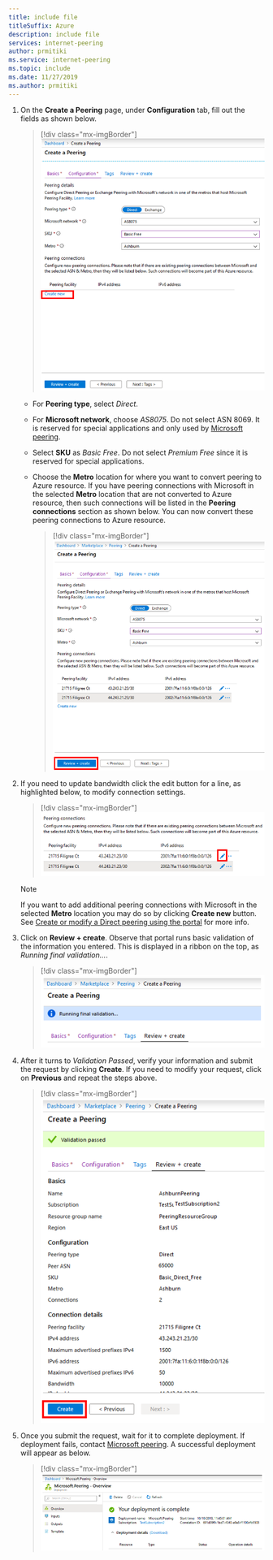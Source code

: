 ```yaml
---
title: include file
titleSuffix: Azure
description: include file
services: internet-peering
author: prmitiki
ms.service: internet-peering
ms.topic: include
ms.date: 11/27/2019
ms.author: prmitiki
---
```


1. On the **Create a Peering** page, under **Configuration** tab, fill out the fields as shown below.

    > [!div class="mx-imgBorder"]
    > ![Peering Configuration - Direct](../media/setup-direct-conf-tab.png)

    * For **Peering type**, select *Direct*.
    * For **Microsoft network**, choose *AS8075*. Do not select ASN 8069. It is reserved for special applications and only used by [Microsoft peering](mailto:peering@microsoft.com).
    * Select **SKU** as *Basic Free*. Do not select *Premium Free* since it is reserved for special applications.
    * Choose the **Metro** location for where you want to convert peering to Azure resource. If you have peering connections with Microsoft in the selected **Metro** location that are not converted to Azure resource, then such connections will be listed in the **Peering connections** section as shown below. You can now convert these peering connections to Azure resource.

        > [!div class="mx-imgBorder"]
        > ![Peering Configuration - Direct - Legacy Connections](../media/setup-directlegacy-conf-tab.png)

1. If you need to update bandwidth click the edit button for a line, as highlighted below, to modify connection settings.

    > [!div class="mx-imgBorder"]
    > ![Peering Configuration - Direct Edit](../media/setup-directlegacy-conf-tab-edit.png)

    > [!NOTE]
    > If you want to add additional peering connections with Microsoft in the selected **Metro** location you may do so by clicking **Create new** button. See [Create or modify a Direct peering using the portal](../howto-direct-portal.md) for more info.
    >

1. Click on **Review + create**. Observe that portal runs basic validation of the information you entered. This is displayed in a ribbon on the top, as *Running final validation...*.

    > [!div class="mx-imgBorder"]
    > ![Peering Validation Tab](../media/setup-direct-review-tab-validation.png)

1. After it turns to *Validation Passed*, verify your information and submit the request by clicking **Create**. If you need to modify your request, click on **Previous** and repeat the steps above.

    > [!div class="mx-imgBorder"]
    > ![Peering Submit](../media/setup-direct-review-tab-submit.png)

1. Once you submit the request, wait for it to complete deployment. If deployment fails, contact [Microsoft peering](mailto:peering@microsoft.com). A successful deployment will appear as below.

    > [!div class="mx-imgBorder"]
    > ![Peering Success](../media/setup-direct-success.png)

